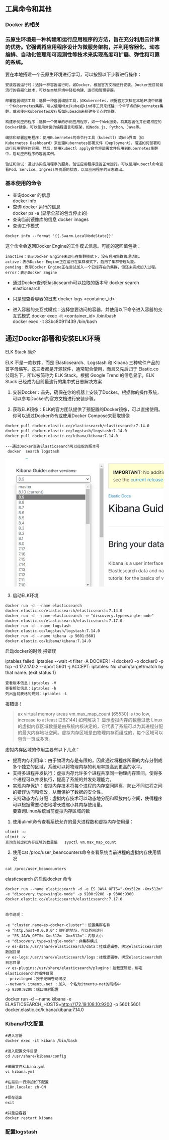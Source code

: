 ## 工具命令和其他

###   Docker 的相关

### 云原生环境是一种构建和运行应用程序的方法，旨在充分利用云计算的优势。它强调将应用程序设计为微服务架构，并利用容器化、动态编排、自动化管理和可观测性等技术来实现高度可扩展、弹性和可靠的系统。

  要在本地搭建一个云原生环境进行学习，可以按照以下步骤进行操作：

    安装容器运行时：选择一种容器运行时，如Docker，根据官方文档进行安装。Docker是目前最流行的容器化技术，可以在本地环境中轻松构建、运行和管理容器。

    部署容器编排工具：选择一种容器编排工具，如Kubernetes，根据官方文档在本地环境中部署一个Kubernetes集群。可以使用Minikube或kind等工具来搭建一个单节点的Kubernetes集群，或者使用Kubernetes发行版如kubeadm来搭建多节点的集群。

    构建示例应用程序：选择一个简单的示例应用程序，如一个Web服务，将其容器化并创建相应的Docker镜像。可以使用常见的编程语言和框架，如Node.js、Python、Java等。

    编排和部署应用程序：使用Kubernetes的命令行工具（kubectl）或Web界面（如Kubernetes Dashboard）来创建Kubernetes部署文件（Deployment），描述如何部署和运行应用程序的容器。然后，使用kubectl apply命令将部署文件应用到Kubernetes集群中，启动应用程序的容器实例。

    验证和测试：通过访问应用程序的服务，验证应用程序是否正常运行。可以使用kubectl命令查看Pod、Service、Ingress等资源的状态，以及应用程序的日志输出。
### 基本使用的命令
* 查询docker 的信息   
  docker  info
* 查询 docker 运行的信息   
   docker ps  -a (显示全部的包含停止的)
* 查询当前镜像库的信息
   docker images
* 查询工作模式   
 ```
docker info --format '{{.Swarm.LocalNodeState}}'
 ```
 这个命令会返回Docker Engine的工作模式信息。可能的返回值包括：

    inactive：表示Docker Engine未运行在集群模式下，没有启用集群管理功能。
    active：表示Docker Engine正在运行在集群模式下，启用了集群管理功能。
    pending：表示Docker Engine正在尝试加入一个已经存在的集群，但还未完成加入过程。
    error：表示Docker Engine
* 通过Docker查询Elasticsearch可以拉取的版本号
  docker search elasticsearch  

*  只是想查看容器的日志
docker logs <container_id>

* 进入容器的交互式模式：选择您要访问的容器，并使用以下命令进入容器的交互式模式
docker exec -it <container_id> /bin/bash  
  docker exec -it 83bc80911439 /bin/bash

## 通过Docker部署和安装ELK环境

ELK Stack 简介

ELK 不是一款软件，而是 Elasticsearch、Logstash 和 Kibana 三种软件产品的首字母缩写。这三者都是开源软件，通常配合使用，而且又先后归于 Elastic.co 公司名下，所以被简称为 ELK Stack。根据 Google Trend 的信息显示，ELK Stack 已经成为目前最流行的集中式日志解决方案  

1. 安装Docker：首先，确保在你的机器上安装了Docker。根据你的操作系统，可以参考Docker的官方文档进行安装步骤。

2. 获取ELK镜像：ELK的官方团队提供了预配置的Docker镜像，可以直接使用。你可以通过Docker命令或使用Docker Compose来获取镜像
```
docker pull docker.elastic.co/elasticsearch/elasticsearch:7.14.0
docker pull docker.elastic.co/logstash/logstash:7.14.0
docker pull docker.elastic.co/kibana/kibana:7.14.0

---通过Docker查询Elasticsearch可以拉取的版本号
 docker  search logstash

```

![kibana](./kibana_Version.jpg)

3. 启动ELK环境  
```
docker run -d --name elasticsearch docker.elastic.co/elasticsearch/elasticsearch:7.14.0
docker run -d --name elasticsearch -e "discovery.type=single-node" docker.elastic.co/elasticsearch/elasticsearch:7.17.0 
docker run -d --name logstash docker.elastic.co/logstash/logstash:7.14.0
docker run -d --name kibana -p 5601:5601 docker.elastic.co/kibana/kibana:7.14.0

```
启动docker的时候 报错误

iptables failed: iptables --wait -t filter -A DOCKER ! -i docker0 -o docker0 -p tcp -d 172.17.0.2 --dport 5601 -j ACCEPT: iptables: No chain/target/match by that name. (exit status 1）
```
查看版本信息：iptables -V
查看帮助信息：iptables -h
列出当前表格的规则：iptables -L

```

报错误！ 

> ax virtual memory areas vm.max_map_count [65530] is too low, increase to at least [262144] 如何解决？ 显示虚拟内存的数量过低
Linux的虚拟内存区域数量是由系统内核决定的，它代表了系统可以为其进程分配的最大内存地址空间。虚拟内存区域是由物理内存页组成的，每个区域可以包含一页或多页。

虚拟内存区域的作用主要有以下几点：

* 提高内存利用率：由于物理内存是有限的，因此通过将程序所需的内存分割成多个独立的区域，系统可以将物理内存的利用率提高到更高的水平。
* 支持多进程并发执行：虚拟内存允许多个进程共享同一物理内存空间，使得多个进程可以并发执行，提高了系统的并发处理能力。
* 实现内存保护：虚拟内存技术将每个进程的内存空间隔离，防止不同进程之间的错误访问和修改，从而保护了数据的安全性。
* 支持动态内存分配：虚拟内存技术可以动态地分配和释放内存空间，使得程序可以根据需要动态地增长或缩小其内存使用量。   
    要查询Linux系统当前虚拟内存区域的数
1. 使用ulimit命令查看系统允许的最大进程数和虚拟内存使用量：
```
ulimit -u
ulimit -v
查询当前虚拟内存区域的数量值   sysctl vm.max_map_count

```
2. 使用cat /proc/user_beancounters命令查看系统当前进程的虚拟内存使用情况
```
cat /proc/user_beancounters

```

elasticsearch 的启动docker 命令

```
docker run --name elasticsearch -d -e ES_JAVA_OPTS="-Xms512m -Xmx512m" -e "discovery.type=single-node" -p 9200:9200 -p 9300:9300 docker.elastic.co/elasticsearch/elasticsearch:7.17.0 


命令说明：

-e "cluster.name=es-docker-cluster"：设置集群名称
-e "http.host=0.0.0.0"：监听的地址，可以外网访问
-e "ES_JAVA_OPTS=-Xms512m -Xmx512m"：内存大小
-e "discovery.type=single-node"：非集群模式
-v es-data:/usr/share/elasticsearch/data：挂载逻辑卷，绑定elasticsearch的数据目录
-v es-logs:/usr/share/elasticsearch/logs：挂载逻辑卷，绑定elasticsearch的日志目录
-v es-plugins:/usr/share/elasticsearch/plugins：挂载逻辑卷，绑定elasticsearch的插件目录
--privileged：授予逻辑卷访问权
--network itmentu-net ：加入一个名为itmentu-net的网络中
-p 9200:9200：端口映射配置
```
docker run -d --name kibana -e ELASTICSEARCH_HOSTS=http://172.19.108.10:9200  -p 5601:5601 docker.elastic.co/kibana/kibana:7.14.0

###  Kibana中文配置
```
#进入容器
docker exec -it kibana /bin/bash

#进入配置文件目录
cd /usr/share/kibana/config

#编辑文件kibana.yml
vi kibana.yml

#在最后一行添加如下配置
i18n.locale: zh-CN

#保存退出
exit

#并重启容器
docker restart kibana

```

### 配置logstash


